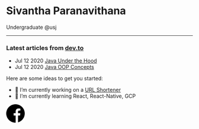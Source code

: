 # Sivantha Paranavithana
Undergraduate @usj 

<hr>

### Latest articles from [dev.to](dev.to/sivantha96)
* Jul 12 2020 [Java Under the Hood](https://dev.to/sivantha96/java-under-the-hood-3071)
* Jul 12 2020 [Java OOP Concepts](https://dev.to/sivantha96/java-oop-cheetsheet-4cfi)

Here are some ideas to get you started:

- 🔭 I’m currently working on a [URL Shortener](podi.me)
- 🌱 I’m currently learning React, React-Native, GCP


<a href="https://www.facebook.com/sivantha96/">
<img src="https://raw.githubusercontent.com/sivantha96/sivantha96/master/facebook.png" alt="drawing"  style="width:50px; height:50px"/>
</a>
